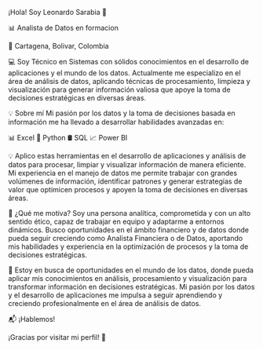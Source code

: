 ¡Hola! Soy Leonardo Sarabia 👋

📊 Analista de Datos en formacion 

📍 Cartagena, Bolivar, Colombia


💻 Soy Técnico en Sistemas con sólidos conocimientos en el desarrollo de aplicaciones y el mundo de los datos. Actualmente me especializo en el área de análisis de datos, aplicando técnicas de procesamiento, limpieza y visualización para generar información valiosa que apoye la toma de decisiones estratégicas en diversas áreas.


💡 Sobre mí
Mi pasión por los datos y la toma de decisiones basada en información me ha llevado a desarrollar habilidades avanzadas en:


📊 Excel
🐍 Python
🛢 SQL
📈 Power BI


💡 Aplico estas herramientas en el desarrollo de aplicaciones y análisis de datos para procesar, limpiar y visualizar información de manera eficiente. Mi experiencia en el manejo de datos me permite trabajar con grandes volúmenes de información, identificar patrones y generar estrategias de valor que optimicen procesos y apoyen la toma de decisiones en diversas áreas.


🚀 ¿Qué me motiva?
Soy una persona analítica, comprometida y con un alto sentido ético, capaz de trabajar en equipo y adaptarme a entornos dinámicos. Busco oportunidades en el ámbito financiero y de datos donde pueda seguir creciendo como Analista Financiera o de Datos, aportando mis habilidades y experiencia en la optimización de procesos y la toma de decisiones estratégicas.


🎯 Estoy en busca de oportunidades en el mundo de los datos, donde pueda aplicar mis conocimientos en análisis, procesamiento y visualización para transformar información en decisiones estratégicas. Mi pasión por los datos y el desarrollo de aplicaciones me impulsa a seguir aprendiendo y creciendo profesionalmente en el área de análisis de datos.


📬 ¡Hablemos!


¡Gracias por visitar mi perfil! 🚀

